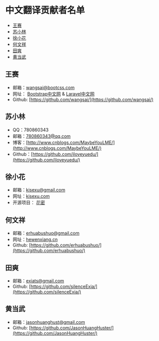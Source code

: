# 中文翻译贡献者名单

- [王赛](#wangsai)
- [苏小林](#suxiaolin)
- [徐小花](#xuxiaohua)
- [何文祥](#hewenxiang)
- [田爽](#tianshuang)
- [黄当武](#huangwudang)

<a name="wangsai"></a>
## 王赛
- 邮箱：wangsai@bootcss.com
- 网址： [Bootstrap中文网](http://www.bootcss.com) & [Laravel中文网](http://www.golaravel.com)
- Github: [https://github.com/wangsai/](https://github.com/wangsai/)

<a name="suxiaolin"></a>
## 苏小林
- QQ：780860343
- 邮箱：780860343@qq.com
- 博客：[http://www.cnblogs.com/MaybeYouLME/](http://www.cnblogs.com/MaybeYouLME/)
- Github：[https://github.com/iloveyuedu/](https://github.com/iloveyuedu/)

<a name="xuxiaohua"></a>
## 徐小花
- 邮箱：kisexu@gmail.com
- 网址：[kisexu.com](http://kisexu.com)
- 开源项目： [花密](http://flowerpassword.com)

<a name="hewenxiang"></a>
## 何文祥
- 邮箱：erhuabushuo@gmail.com
- 网址：[hewenxiang.cn](http://hewenxiang.cn)
- Github: [https://github.com/erhuabushuo/](https://github.com/erhuabushuo/)

<a name="tianshuang"></a>
## 田爽
- 邮箱：exiats@gmail.com
- Github: [https://github.com/silenceExia/](https://github.com/silenceExia/)

<a name="huangwudang"></a>
## 黄当武
- 邮箱：jasonhuanghust@gmail.com
- Github: [https://github.com/JasonHuangHuster/](https://github.com/JasonHuangHuster/)